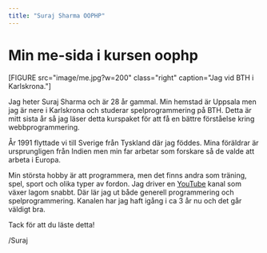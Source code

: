 ```yaml
---
title: "Suraj Sharma OOPHP"
---
```

Min me-sida i kursen oophp
=========================

[FIGURE src="image/me.jpg?w=200" class="right" caption="Jag vid BTH i Karlskrona."]

Jag heter Suraj Sharma och är 28 år gammal. Min hemstad är Uppsala men jag är nere i Karlskrona och studerar spelprogrammering på BTH. Detta är mitt sista år så jag läser detta kurspaket för att få en bättre förståelse kring webbprogrammering.

År 1991 flyttade vi till Sverige från Tyskland där jag föddes. Mina föräldrar är ursprungligen från Indien men min far arbetar som forskare så de valde att arbeta i Europa.

Min största hobby är att programmera, men det finns andra som träning, spel, sport och olika typer av fordon. Jag driver en [YouTube](https://www.youtube.com/channel/UC2i39AOpDSlO1Mrn1jQ8Xkg) kanal som växer lagom snabbt. Där lär jag ut både generell programmering och spelprogrammering. Kanalen har jag haft igång i ca 3 år nu och det går väldigt bra.

Tack för att du läste detta!

/Suraj
